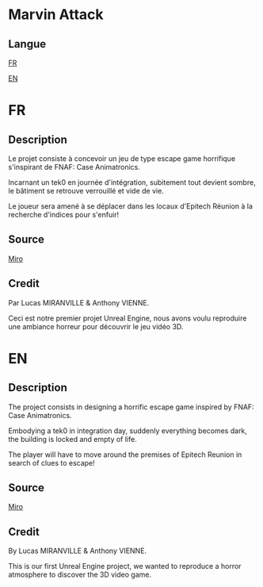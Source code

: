 # Marvin Attack

## Langue

[FR](#FR)

[EN](#EN)

# FR

## Description

Le projet consiste à concevoir un jeu de type escape game horrifique s'inspirant de FNAF: Case Animatronics.

Incarnant un tek0 en journée d'intégration, subitement tout devient sombre, le bâtiment se retrouve verrouillé et vide de vie.

Le joueur sera amené à se déplacer dans les locaux d'Epitech Réunion à la recherche d'indices pour s'enfuir!

## Source

[Miro](https://miro.com/app/board/uXjVOF5ZdrU=/?share_link_id=17264287351)


## Credit

Par Lucas MIRANVILLE & Anthony VIENNE.

Ceci est notre premier projet Unreal Engine, nous avons voulu reproduire une ambiance horreur pour découvrir le jeu vidéo 3D.

# EN

## Description

The project consists in designing a horrific escape game inspired by FNAF: Case Animatronics.

Embodying a tek0 in integration day, suddenly everything becomes dark, the building is locked and empty of life.

The player will have to move around the premises of Epitech Reunion in search of clues to escape!

## Source

[Miro](https://miro.com/app/board/uXjVOF5ZdrU=/?share_link_id=17264287351)

## Credit

By Lucas MIRANVILLE & Anthony VIENNE.

This is our first Unreal Engine project, we wanted to reproduce a horror atmosphere to discover the 3D video game.

